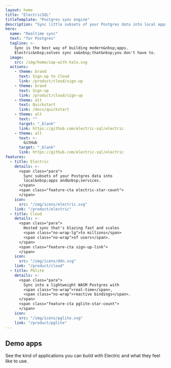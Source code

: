 ```yaml
---
layout: home
title: "ElectricSQL"
titleTemplate: "Postgres sync engine"
description: "Sync little subsets of your Postgres data into local apps and services."
hero:
  name: "Realtime sync"
  text: "for Postgres"
  tagline: >-
    Sync is the best way of building modern&nbsp;apps.
    Electric&nbsp;solves sync so&nbsp;that&nbsp;you don't have to.
  image:
    src: /img/home/zap-with-halo.svg
  actions:
    - theme: brand
      text: Sign-up to Cloud
      link: /product/cloud/sign-up
    - theme: brand
      text: Sign-up
      link: /product/cloud/sign-up
    - theme: alt
      text: Quickstart
      link: /docs/quickstart
    - theme: alt
      text: "​"
      target: "_blank"
      link: https://github.com/electric-sql/electric
    - theme: alt
      text: >-
        GitHub
      target: "_blank"
      link: https://github.com/electric-sql/electric
features:
  - title: Electric
    details: >-
      <span class="para">
        Sync subsets of your Postgres data into
        local&nbsp;apps and&nbsp;services.
      </span>
      <span class="feature-cta electric-star-count">
      </span>
    icon:
      src: "/img/icons/electric.svg"
    link: "/product/electric"
  - title: Cloud
    details: >-
      <span class="para">
        Hosted sync that's blazing fast and scales
        <span class="no-wrap-lg">to millions</span>
        <span class="no-wrap">of users</span>.
      </span>
      <span class="feature-cta sign-up-link">
      </span>
    icon:
      src: "/img/icons/ddn.svg"
    link: "/product/cloud"
  - title: PGlite
    details: >-
      <span class="para">
        Sync into a lightweight WASM Postgres with
        <span class="no-wrap">real-time</span>,
        <span class="no-wrap">reactive bindings</span>.
      </span>
      <span class="feature-cta pglite-star-count">
      </span>
    icon:
      src: "/img/icons/pglite.svg"
    link: "/product/pglite"
---
```


<script setup>
import { onMounted } from 'vue'

import VPFeatures from 'vitepress/dist/client/theme-default/components/VPFeatures.vue'

import { data as initialStarCounts } from './data/count.data.ts'
import { data as useCases } from './data/use-cases.data.ts'

import { data as demosData } from './data/demos.data.ts'
const { homepage_demos } = demosData

import MasonryTweets from './src/components/MasonryTweets.vue'
import UseCases from './src/components/UseCases.vue'

import { getStarCount } from './src/lib/star-count.ts'

import HomeYourStackSimplified from './src/partials/home-your-stack-simplified.md'
import HomeCTA from './src/partials/home-cta.md'

const tweets = [
  {name: 'kyle', id: '1825531359949173019'},
  {name: 'fabio', id: '1823267981188542525'},
  {name: 'next', id: '1823015591579472318', hideMedium: true},
  {name: 'johannes', id: '1826338840153571362'},
  {name: 'nikita', id: '1760801296188313783', hideSmall: true},
  {name: 'thor', id: '1824023614225854726', hideMedium: true},
  {name: 'copple', id: '1782681344340091115'},
  {name: 'postgres.new', id: '1822992862436381032', hideSmall: true},
  {name: 'prisma', id: '1816050679561039976', hideMedium: true},
  {name: 'materialisedview', id: '1769744384025829468', hideSmall: true},
  {name: 'devtools.fm', id: '1810328072236802198', hideMedium: true},
  {name: 'local-first conf', id: '1808473434575229096', hideMedium: true},
]

const formatStarCount = (count) => (
  `<span class="muted">(</span><span> ☆ </span><span>${Math.round(count / 100) / 10}k</span><span> </span><span class="muted">)</span>`
)

const renderStarCount = async (repoName, initialStarCount) => {
  let container = document.querySelector(`span.feature-cta.${repoName}-star-count`)

  if (!container) {
    return
  }

  let linkEl = container.querySelector('a')
  if (linkEl) {
    return
  }

  linkEl = document.createElement('a')
  linkEl.setAttribute('href', `https://github.com/electric-sql/${repoName}`)
  linkEl.setAttribute('_target', `_blank`)
  linkEl.classList.add('VPButton', 'medium', 'alt')
  linkEl.innerHTML = '<span class="vpi-social-github"></span> GitHub'

  const countEl = document.createElement('span')
  countEl.classList.add('count')
  countEl.innerHTML = formatStarCount(initialStarCount)

  linkEl.append(countEl)
  container.append(linkEl)

  const count = await getStarCount(repoName, initialStarCount)
  countEl.innerHTML = formatStarCount(count)
}

onMounted(async () => {
  if (typeof window !== 'undefined' && document.querySelector) {
    const githubLinks = document.querySelectorAll(
      '.actions a[href^="https://github.com"]'
    )

    let icon = document.querySelector('.actions .vpi-social-github')
    if (!icon) {
      githubLinks.forEach((link) => {
        const icon = document.createElement('span')
        icon.classList.add('vpi-social-github')

        link.prepend(icon)
      })
    }

    let signUp = document.querySelector(`span.feature-cta.sign-up-link`)
    if (!signUp) {
      return
    }
    let linkEl = signUp.querySelector('a')
    if (linkEl) {
      return
    }
    linkEl = document.createElement('a')
    linkEl.setAttribute('href', '/product/cloud/sign-up')
    linkEl.classList.add('VPButton', 'medium', 'alt')
    linkEl.innerHTML = '<span class="vpi-electric-icon"></span> Sign up'
    signUp.append(linkEl)


    renderStarCount('electric', initialStarCounts.electric)
    renderStarCount('pglite', initialStarCounts.pglite)
  }
})
</script>

<div class="features-content">

## Demo apps

See the kind of applications you can build with Electric
<span class="no-wrap-sm">
and what they
<span class="no-wrap">
feel like to use</span></span>.

</div>
<div class="demos-grid homepage">
  <DemoListing v-for="(demo, index) in homepage_demos"
      :demo="demo"
      :key="index"
  />
</div>

<MasonryTweets :tweets="tweets" />

<div class="features-content your-stack-simplified">
  <HomeYourStackSimplified />
</div>

<UseCases :cases="useCases" />

<div class="features-content">
  <div class="home-cta">
    <HomeCTA />
  </div>
</div>

